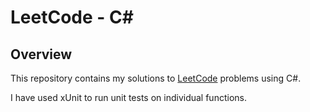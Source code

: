 # LeetCode - C#

## Overview

This repository contains my solutions to [LeetCode](https://leetcode.com/) problems using C#.

I have used xUnit to run unit tests on individual functions.